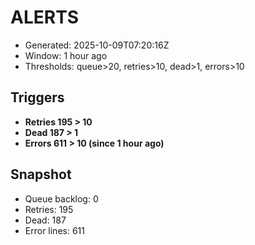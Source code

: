 # ALERTS

- Generated: 2025-10-09T07:20:16Z
- Window: 1 hour ago
- Thresholds: queue>20, retries>10, dead>1, errors>10

## Triggers
- **Retries 195 > 10**
- **Dead 187 > 1**
- **Errors 611 > 10 (since 1 hour ago)**

## Snapshot
- Queue backlog: 0
- Retries: 195
- Dead: 187
- Error lines: 611
